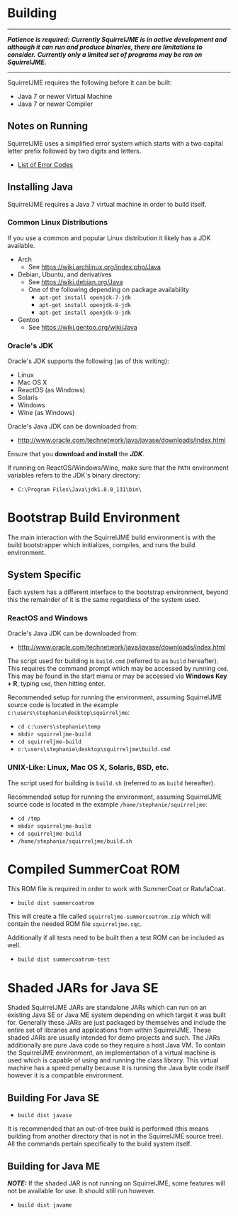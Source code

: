 # Building

------------------------------------------------------------------------------

***Patience is required:***
***Currently SquirrelJME is in active development and although it can***
***run and produce binaries, there are limitations to consider.***
***Currently only a limited set of programs may be ran on SquirrelJME.***

------------------------------------------------------------------------------

SquirrelJME requires the following before it can be built:

 * Java 7 or newer Virtual Machine
 * Java 7 or newer Compiler

## Notes on Running

SquirrelJME uses a simplified error system which starts with a two capital
letter prefix followed by two digits and letters.

 * [List of Error Codes](http://multiphasicapps.net/uv/errors.mkd)

## Installing Java

SquirrelJME requires a Java 7 virtual machine in order to build itself.

### Common Linux Distributions

If you use a common and popular Linux distribution it likely has a JDK
available.

 * Arch
   * See <https://wiki.archlinux.org/index.php/Java>
 * Debian, Ubuntu, and derivatives
   * See <https://wiki.debian.org/Java>
   * One of the following depending on package availability
     * `apt-get install openjdk-7-jdk`
     * `apt-get install openjdk-8-jdk`
     * `apt-get install openjdk-9-jdk`
 * Gentoo
   * See <https://wiki.gentoo.org/wiki/Java>

### Oracle's JDK

Oracle's JDK supports the following (as of this writing):

 * Linux
 * Mac OS X
 * ReactOS (as Windows)
 * Solaris
 * Windows
 * Wine (as Windows)

Oracle's Java JDK can be downloaded from:

 * <http://www.oracle.com/technetwork/java/javase/downloads/index.html>
 
Ensure that you **download and install** the ***JDK***.

If running on ReactOS/Windows/Wine, make sure that the `PATH` environment
variables refers to the JDK's binary directory:

 * `C:\Program Files\Java\jdk1.8.0_131\bin\`

# Bootstrap Build Environment

The main interaction with the SquirrelJME build environment is with the build
bootstrapper which initializes, compiles, and runs the build environment.

## System Specific

Each system has a different interface to the bootstrap environment, beyond this
the remainder of it is the same regardless of the system used.

### ReactOS and Windows

Oracle's Java JDK can be downloaded from:

 * <http://www.oracle.com/technetwork/java/javase/downloads/index.html>

The script used for building is `build.cmd` (referred to as `build` hereafter).
This requires the command prompt which may be accessed by running `cmd`.
This may be found in the start menu or may be accessed via **Windows Key + R**,
typing `cmd`, then hitting enter.

Recommended setup for running the environment, assuming SquirrelJME source
code is located in the example `c:\users\stephanie\desktop\squirreljme`:

 * `cd c:\users\stephanie\temp`
 * `mkdir squirreljme-build`
 * `cd squirreljme-build`
 * `c:\users\stephanie\desktop\squirreljme\build.cmd`

### UNIX-Like: Linux, Mac OS X, Solaris, BSD, etc.

The script used for building is `build.sh` (referred to as `build` hereafter).

Recommended setup for running the environment, assuming SquirrelJME source
code is located in the example `/home/stephanie/squirreljme`:

 * `cd /tmp`
 * `mkdir squirreljme-build`
 * `cd squirreljme-build`
 * `/home/stephanie/squirreljme/build.sh`

# Compiled SummerCoat ROM

This ROM file is required in order to work with SummerCoat or RatufaCoat.

 * `build dist summercoatrom`

This will create a file called `squirreljme-summercoatrom.zip` which will
contain the needed ROM file `squirreljme.sqc`.

Additionally if all tests need to be built then a test ROM can be included as
well.

 * `build dist summercoatrom-test`

# Shaded JARs for Java SE

Shaded SquirrelJME JARs are standalone JARs which can run on an existing
Java SE or Java ME system depending on which target it was built for.
Generally these JARs are just packaged by themselves and include the entire
set of libraries and applications from within SquirrelJME. These shaded JARs
are usually intended for demo projects and such. The JARs additionally are
pure Java code so they require a host Java VM. To contain the SquirrelJME
environment, an implementation of a virtual machine is used which is capable
of using and running the class library. This virtual machine has a speed
penalty because it is running the Java byte code itself however it is a
compatible environment.

## Building For Java SE

 * `build dist javase`  

It is recommended that an out-of-tree build is performed (this means building
from another directory that is not in the SquirrelJME source tree). All the
commands pertain specifically to the build system itself.

## Building for Java ME

***NOTE:*** If the shaded JAR is not running on SquirrelJME, some features
will not be available for use. It should still run however.

 * `build dist javame`
